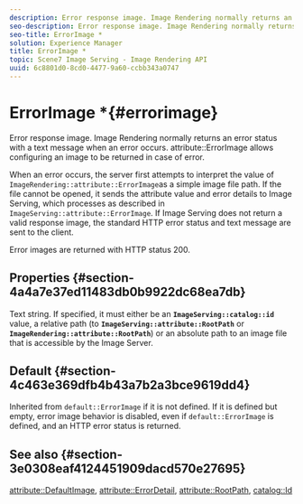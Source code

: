 ```yaml
---
description: Error response image. Image Rendering normally returns an error status with a text message when an error occurs. attribute ErrorImage allows configuring an image to be returned in case of error.
seo-description: Error response image. Image Rendering normally returns an error status with a text message when an error occurs. attribute ErrorImage allows configuring an image to be returned in case of error.
seo-title: ErrorImage *
solution: Experience Manager
title: ErrorImage *
topic: Scene7 Image Serving - Image Rendering API
uuid: 6c8801d0-8cd0-4477-9a60-ccbb343a0747
---
```


# ErrorImage *{#errorimage}

Error response image. Image Rendering normally returns an error status with a text message when an error occurs. attribute::ErrorImage allows configuring an image to be returned in case of error.

When an error occurs, the server first attempts to interpret the value of `ImageRendering::attribute::ErrorImage`as a simple image file path. If the file cannot be opened, it sends the attribute value and error details to Image Serving, which processes as described in `ImageServing::attribute::ErrorImage`. If Image Serving does not return a valid response image, the standard HTTP error status and text message are sent to the client.

Error images are returned with HTTP status 200.

## Properties {#section-4a4a7e37ed11483db0b9922dc68ea7db}

Text string. If specified, it must either be an **`ImageServing::catalog::id`** value, a relative path (to **`ImageServing::attribute::RootPath`** or **`ImageRendering::attribute::RootPath`**) or an absolute path to an image file that is accessible by the Image Server.

## Default {#section-4c463e369dfb4b43a7b2a3bce9619dd4}

Inherited from `default::ErrorImage` if it is not defined. If it is defined but empty, error image behavior is disabled, even if `default::ErrorImage` is defined, and an HTTP error status is returned.

## See also {#section-3e0308eaf4124451909dacd570e27695}

[attribute::DefaultImage](../../../../../ir-api/material-cat/image-rendering-api-ref/c-ir-material-catalog/c-ir-attributes-reference/r-ir-defaultpix.md#reference-102c98f9b5d24d2aaaeb756653fb0e6f), [attribute::ErrorDetail](../../../../../ir-api/material-cat/image-rendering-api-ref/c-ir-material-catalog/c-ir-attributes-reference/r-ir-errordetail.md#reference-123b56eed6cf49cea6e0490672b7c53b), [attribute::RootPath](../../../../../ir-api/material-cat/image-rendering-api-ref/c-ir-material-catalog/c-ir-attributes-reference/r-ir-rootpath.md#reference-a4d7c96b62e14fcbad1740c702f160f3), [catalog::Id](../../../../../ir-api/material-cat/image-rendering-api-ref/c-ir-material-catalog/c-ir-material-data-reference/r-ir-id.md#reference-cba2a53a952e403fb57a4e8569f9cf85) 

